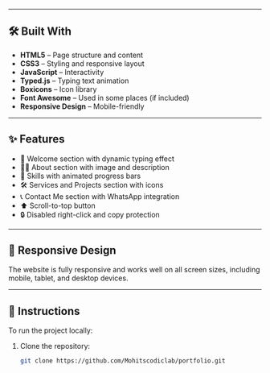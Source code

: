 
---

## 🛠️ Built With

- **HTML5** – Page structure and content
- **CSS3** – Styling and responsive layout
- **JavaScript** – Interactivity
- **Typed.js** – Typing text animation
- **Boxicons** – Icon library
- **Font Awesome** – Used in some places (if included)
- **Responsive Design** – Mobile-friendly

---

## ✨ Features

- 👋 Welcome section with dynamic typing effect
- 👨‍💻 About section with image and description
- 🧠 Skills with animated progress bars
- 🛠️ Services and Projects section with icons
- 📞 Contact Me section with WhatsApp integration
- ⬆️ Scroll-to-top button
- 🔒 Disabled right-click and copy protection

---

## 📱 Responsive Design

The website is fully responsive and works well on all screen sizes, including mobile, tablet, and desktop devices.

---

## 📜 Instructions

To run the project locally:

1. Clone the repository:
   ```bash
   git clone https://github.com/Mohitscodiclab/portfolio.git
